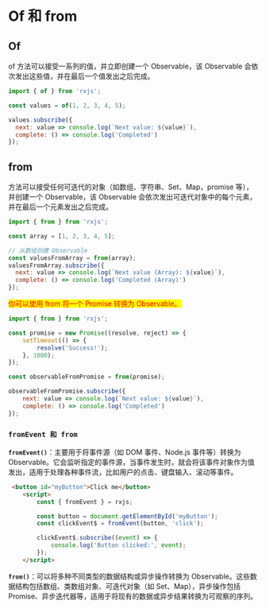 # Of 和 from

## Of

of 方法可以接受一系列的值，并立即创建一个 Observable，该 Observable 会依次发出这些值，并在最后一个值发出之后完成。

```javascript
import { of } from 'rxjs';

const values = of(1, 2, 3, 4, 5);

values.subscribe({
  next: value => console.log(`Next value: ${value}`),
  complete: () => console.log('Completed')
});

```

## from

方法可以接受任何可迭代的对象（如数组、字符串、Set、Map，promise 等），并创建一个 Observable，该 Observable 会依次发出可迭代对象中的每个元素，并在最后一个元素发出之后完成。

```javascript
import { from } from 'rxjs';

const array = [1, 2, 3, 4, 5];

// 从数组创建 Observable
const valuesFromArray = from(array);
valuesFromArray.subscribe({
  next: value => console.log(`Next value (Array): ${value}`),
  complete: () => console.log('Completed (Array)')
});

```

<mark style="color:red;">你可以使用 from 将一个 Promise 转换为 Observable。</mark>

```javascript
import { from } from 'rxjs';

const promise = new Promise((resolve, reject) => {
    setTimeout(() => {
        resolve('Success!');
    }, 1000);
});

const observableFromPromise = from(promise);

observableFromPromise.subscribe({
    next: value => console.log(`Next value: ${value}`),
    complete: () => console.log('Completed')
});

```

### **`fromEvent 和 from`**

**`fromEvent()`**：主要用于将事件源（如 DOM 事件、Node.js 事件等）转换为 Observable。它会监听指定的事件源，当事件发生时，就会将该事件对象作为值发出，适用于处理各种事件流，比如用户的点击、键盘输入、滚动等事件。

```html
 <button id="myButton">Click me</button>
    <script>
        const { fromEvent } = rxjs;

        const button = document.getElementById('myButton');
        const clickEvent$ = fromEvent(button, 'click');

        clickEvent$.subscribe((event) => {
            console.log('Button clicked:', event);
        });
    </script>
```

**`from()`**：可以将多种不同类型的数据结构或异步操作转换为 Observable。这些数据结构包括数组、类数组对象、可迭代对象（如 Set、Map），异步操作包括 Promise、异步迭代器等，适用于将现有的数据或异步结果转换为可观察的序列。
